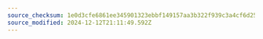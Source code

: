 ```yaml
---
source_checksum: 1e0d3cfe6861ee345901323ebbf149157aa3b322f939c3a4cf6d25324be7bd98
source_modified: 2024-12-12T21:11:49.592Z
---
```


